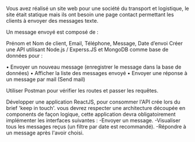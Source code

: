 Vous avez réalisé un site web pour une société du transport et logistique, le site était statique mais ils ont besoin une page contact permettant les clients à envoyer des messages texte.

Un message envoyé est composé de :

Prénom et Nom de client,
Email,
Téléphone,
Message,
Date d’envoi
Créer une API utilisant Node.js / Experss.JS et MongoDB comme base de données pour :

• Envoyer un nouveau message (enregistrer le message dans la base de données) • Afficher la liste des messages envoyé • Envoyer une réponse à un message par mail (Send mail)

Utiliser Postman pour vérifier les routes et passer les requêtes.



Développer une application ReactJS, pour consommer l'API crée lors du brief 'keep in touch'. vous devrez respecter une architecture découpée en components de façon logique, cette application devra obligatoirement implémenter les interfaces suivantes : -Envoyer un message. -Visualiser tous les messages reçus (un filtre par date est recommandé). -Répondre à un message après l'avoir choisi.
